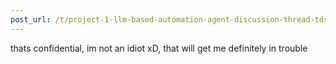 ```yaml
---
post_url: /t/project-1-llm-based-automation-agent-discussion-thread-tds-jan-2025/164277/432
---
```

thats confidential, im not an idiot xD, that will get me definitely in trouble
